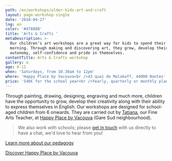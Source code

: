 ```yaml
---
path: /en/workshops/older-kids-art-and-craft
layout: page-workshop-single
date: '2018-04-27'
lng: en
color: '#47888B'
title: 'Arts & Crafts '
metaDescription: >-
  Our children’s art workshops are a great way for kids to spend their Saturday
  morning. Through making and discovering art, they grow, develop their sense of
  autonomy, self-confidence and pride in themselves. 
contentTitle: Arts & Crafts workshop
gallery: a
age: 6-11
when: 'Saturdays, from 10.30am to 12pm'
where: 'Happy Place by Vacouva<br />43 quai de Malakoff, 44000 Nantes'
price: '540€ for the school year<br />Yearly, quarterly or monthly plans available'
---
```

Through painting, drawing, designing, engraving and much more, children have the opportunity to grow, develop their creativity along with their ability to express themselves in English. Our workshops are designed for school-aged children from 6 onwards. They are carried out by [Tatiana](/en/team), our Fine Arts Teacher, at [Happy Place by Vacouva](https://www.google.fr/maps/place/Vacouva/@47.2147032,-1.5433222,17z/data=!4m13!1m7!3m6!1s0x4805eeb84753995d:0xb3771b6433584ec0!2s43+Quai+de+Malakoff,+44000+Nantes!3b1!8m2!3d47.2147032!4d-1.5411335!3m4!1s0x4805eeb8399276c5:0xe54ac076a5ce2080!8m2!3d47.2146419!4d-1.5411651) (Gare Sud neighbourhood). 

> We also work with schools; please [get in touch](/en/contact-us) with us directly to have a chat, we'd love to hear from you!

[Learn more about our pedagogy](/en/pedagogy)

[Discover Happy Place by Vacouva](/en/workshops)
